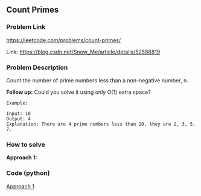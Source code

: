 ## Count Primes

### Problem Link
https://leetcode.com/problems/count-primes/

Link: https://blog.csdn.net/Snow_Me/article/details/52588819

### Problem Description 

Count the number of prime numbers less than a non-negative number, n.
 
**Follow up:**
Could you solve it using only O(1) extra space?

```
Example: 

Input: 10
Output: 4
Explanation: There are 4 prime numbers less than 10, they are 2, 3, 5, 7.

```

### How to solve 

**Approach 1:** 



### Code (python)

[Approach 1](https://github.com/yanray/leetcode/blob/master/problems/0204Count_Primes/0204Count_Primes1.py)

```python

```


